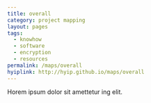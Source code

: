 ```yaml
---
title: overall
category: project mapping
layout: pages
tags:
  - knowhow
  - software
  - encryption
  - resources
permalink: /maps/overall
hyiplink: http://hyip.github.io/maps/overall
---
```

Horem ipsum dolor sit amettetur ing elit. 
